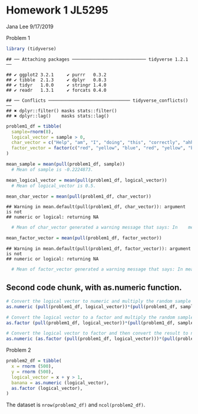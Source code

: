 Homework 1 JL5295
================
Jana Lee
9/17/2019

Problem
    1

``` r
library (tidyverse)
```

    ## ── Attaching packages ──────────────────────────── tidyverse 1.2.1 ──

    ## ✔ ggplot2 3.2.1     ✔ purrr   0.3.2
    ## ✔ tibble  2.1.3     ✔ dplyr   0.8.3
    ## ✔ tidyr   1.0.0     ✔ stringr 1.4.0
    ## ✔ readr   1.3.1     ✔ forcats 0.4.0

    ## ── Conflicts ─────────────────────────────── tidyverse_conflicts() ──
    ## ✖ dplyr::filter() masks stats::filter()
    ## ✖ dplyr::lag()    masks stats::lag()

``` r
problem1_df = tibble(
  sample=rnorm(8),
  logical_vector = sample > 0,
  char_vector = c("Help", "am", "I", "doing", "this", "correctly", "ahh", "ahh"),
  factor_vector = factor(c("red", "yellow", "blue", "red", "yellow", "blue","red", "red"))
)

mean_sample = mean(pull(problem1_df, sample))
  # Mean of sample is -0.2224873.

mean_logical_vector = mean(pull(problem1_df, logical_vector))
  # Mean of logical_vector is 0.5.

mean_char_vector = mean(pull(problem1_df, char_vector))
```

    ## Warning in mean.default(pull(problem1_df, char_vector)): argument is not
    ## numeric or logical: returning NA

``` r
  # Mean of char_vector generated a warning message that says: In    mean.default(pull(problem1_df, char_vector)) :argument is not      numeric or logical: returning NA.

mean_factor_vector = mean(pull(problem1_df, factor_vector))
```

    ## Warning in mean.default(pull(problem1_df, factor_vector)): argument is not
    ## numeric or logical: returning NA

``` r
  # Mean of factor_vector generated a warning message that says: In mean.default(pull(problem1_df, char_vector)) : argument is not numeric or logical: returning NA.
```

## Second code chunk, with as.numeric function.

``` r
# Convert the logical vector to numeric and multiply the random sample by the result.
as.numeric (pull(problem1_df, logical_vector))*(pull(problem1_df, sample))

# Convert the logical vector to a factor and multiply the random sample by the result.
as.factor (pull(problem1_df, logical_vector))*(pull(problem1_df, sample))

# Convert the logical vector to factor and then convert the result to nnumeric and then multiply the random sample by the result.
as.numeric (as.factor (pull(problem1_df, logical_vector)))*(pull(problem1_df, sample))
```

Problem 2

``` r
problem2_df = tibble(
  x = rnorm (500),
  y = rnorm (500),
  logical_vector = x + y > 1,
  banana = as.numeric (logical_vector),
  as.factor (logical_vector),
)
```

The dataset is `nrow(problem2_df)` and `ncol(problem2_df)`.
